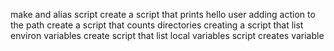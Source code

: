 make and alias script
create a script that prints hello user
adding action to the path
create a script that counts directories
creating a script that list environ variables
create script that list local variables
script creates variable
